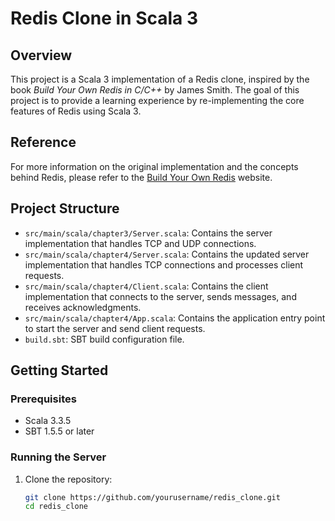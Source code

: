 # Redis Clone in Scala 3

## Overview

This project is a Scala 3 implementation of a Redis clone, inspired by the book *Build Your Own Redis in C/C++* by James Smith. The goal of this project is to provide a learning experience by re-implementing the core features of Redis using Scala 3.

## Reference

For more information on the original implementation and the concepts behind Redis, please refer to the [Build Your Own Redis](https://build-your-own.org/redis/) website.

## Project Structure

- `src/main/scala/chapter3/Server.scala`: Contains the server implementation that handles TCP and UDP connections.
- `src/main/scala/chapter4/Server.scala`: Contains the updated server implementation that handles TCP connections and processes client requests.
- `src/main/scala/chapter4/Client.scala`: Contains the client implementation that connects to the server, sends messages, and receives acknowledgments.
- `src/main/scala/chapter4/App.scala`: Contains the application entry point to start the server and send client requests.
- `build.sbt`: SBT build configuration file.

## Getting Started

### Prerequisites

- Scala 3.3.5
- SBT 1.5.5 or later

### Running the Server

1. Clone the repository:
   ```sh
   git clone https://github.com/yourusername/redis_clone.git
   cd redis_clone